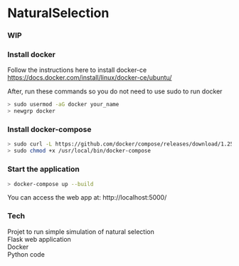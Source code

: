 # NaturalSelection

### WIP

### Install docker
Follow the instructions here to install docker-ce https://docs.docker.com/install/linux/docker-ce/ubuntu/

After, run these commands so you do not need to use sudo to run docker
```bash
> sudo usermod -aG docker your_name
> newgrp docker
```

### Install docker-compose
```bash
> sudo curl -L https://github.com/docker/compose/releases/download/1.25.4/docker-compose-`uname -s`-`uname -m` -o /usr/local/bin/docker-compose
> sudo chmod +x /usr/local/bin/docker-compose
```

### Start the application
```bash
> docker-compose up --build
```
You can access the web app at: http://localhost:5000/

### Tech

Projet to run simple simulation of natural selection\
Flask web application\
Docker\
Python code
